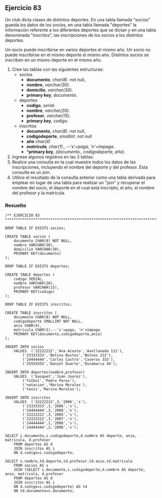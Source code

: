 ## Ejercicio 83

Un club dicta clases de distintos deportes. En una tabla llamada "socios" guarda los datos de los socios, en una tabla llamada "deportes" la información referente a los diferentes deportes que se dictan y en una tabla denominada "inscritos", las inscripciones de los socios a los distintos deportes.

Un socio puede inscribirse en varios deportes el mismo año. Un socio no puede inscribirse en el mismo deporte el mismo año. Distintos socios se inscriben en un mismo deporte en el mismo año.

1. Cree las tablas con las siguientes estructuras:
	* socios
		* **documento**, *char(8)*. not null, 
		* **nombre**, *varchar(30)*.
		* **domicilio**, *varchar(30)*.
		* **primary key**, *documento*.
	* deportes
		* **codigo**, *serial*.
		* **nombre**, *varchar(20)*.
		* **profesor**, *varchar(15)*.
		* **primary key**, *codigo*.
	* inscritos
		* **documento**, *char(8)*. not null, 
		* **codigodeporte**, *smallint*. not null
		* **año** *char(4)*
		* ***matricula**, *char(1)*., --'s'=paga, 'n'=impaga*.
		* ***primary key**, *(documento., codigodeporte, año)*.
2. Ingrese algunos registros en las 3 tablas:
3. Realice una consulta en la cual muestre todos los datos de las inscripciones, incluyendo el nombre del deporte y del profesor. Esta consulta es un join.
4. Utilice el resultado de la consulta anterior como una tabla derivada para emplear en lugar de una tabla para realizar un "join" y recuperar el nombre del socio, el deporte en el cual está inscripto, el año, el nombre del profesor y la matrícula.


### Resuelto	
``` 			
/** EJERCICIO 83
******************************************************************************/

DROP TABLE IF EXISTS socios;

CREATE TABLE socios (
	documento CHAR(8) NOT NULL, 
	nombre VARCHAR(30),
	domicilio VARCHAR(30),
	PRIMARY KEY(documento)
);

DROP TABLE IF EXISTS deportes;

CREATE TABLE deportes (
	codigo SERIAL,
	nombre VARCHAR(20),
	profesor VARCHAR(15),
	PRIMARY KEY(codigo)
);

DROP TABLE IF EXISTS inscritos;

CREATE TABLE inscritos (
	documento CHAR(8) NOT NULL, 
	codigodeporte SMALLINT NOT NULL,
	anio CHAR(4),
	matricula CHAR(1),--'s'=paga, 'n'=impaga
	PRIMARY KEY(documento,codigodeporte,anio)
);

INSERT INTO socios 
	VALUES	('22222222','Ana Acosta','Avellaneda 111'),
		('23333333','Betina Bustos','Bulnes 222'),
		('24444444','Carlos Castro','Caseros 333'),
		('25555555','Daniel Duarte','Dinamarca 44');

INSERT INTO deportes(nombre,profesor) 
	VALUES	('basquet','Juan Juarez'),
		('futbol','Pedro Perez'),
		('natacion','Marina Morales'),
		('tenis','Marina Morales');

INSERT INTO inscritos 
	VALUES	('22222222',3,'2006','s'),
		('23333333',3,'2006','s'),
		('24444444',3,'2006','n'),
		('22222222',3,'2005','s'),
		('22222222',3,'2007','n'),
		('24444444',1,'2006','s'),
		('24444444',2,'2006','s');

SELECT i.documento,i.codigodeporte,d.nombre AS deporte, anio, matricula, d.profesor 	
	FROM deportes AS d
	JOIN inscritos AS i
	ON d.codigo=i.codigodeporte;

SELECT s.nombre,td.deporte,td.profesor,td.anio,td.matricula
	FROM socios AS s
	JOIN (SELECT i.documento,i.codigodeporte,d.nombre AS deporte, anio, matricula, d.profesor 	
	FROM deportes AS d
	JOIN inscritos AS i
	ON d.codigo=i.codigodeporte) AS td
	ON td.documento=s.documento;


``` 			
